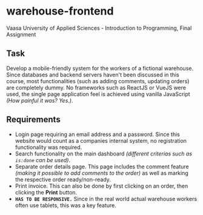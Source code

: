 # warehouse-frontend

Vaasa University of Applied Sciences - Introduction to Programming, Final Assignment

## Task
Develop a mobile-friendly system for the workers of a fictional warehouse. Since databases and backend servers haven't been discussed in this course, most functionalities (such as adding comments, updating orders) are completely dummy. No frameworks such as ReactJS or VueJS were used, the single page application feel is achieved using vanilla JavaScript *(How painful it was? Yes.)*.

## Requirements
- Login page requiring an email address and a password. Since this website would count as a companies internal system, no registration functionality was required.
- Search functionality on the main dashboard *(different criterias such as `is:done` can be used)*.
- Separate order details page. This page includes the comment feature *(making it possible to add comments to the order)* as well as marking the respective order ready/non-ready.
- Print invoice. This can also be done by first clicking on an order, then clicking the **Print** button.
- **`HAS TO BE RESPONSIVE.`** Since in the real world actual warehouse workers often use tablets, this was a key feature.
